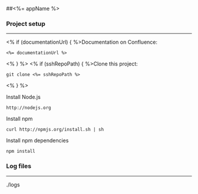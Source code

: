 ##<%= appName %>

### Project setup
---
<% if (documentationUrl) { %>Documentation on Confluence:

    <%= documentationUrl %>
<% } %>
<% if (sshRepoPath) { %>Clone this project:

    git clone <%= sshRepoPath %>
<% } %>

Install Node.js

    http://nodejs.org

Install npm

    curl http://npmjs.org/install.sh | sh

Install npm dependencies

    npm install

### Log files
---

./logs
